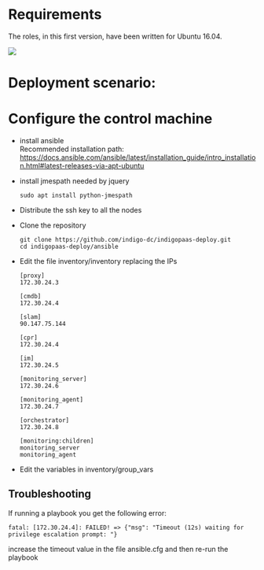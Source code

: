 # Requirements

The roles, in this first version, have been written for Ubuntu 16.04.

![](https://img.shields.io/badge/tested%20with-ansible%202.8.6-green.svg)

# Deployment scenario:



# Configure the control machine

- install ansible <br>Recommended installation path: https://docs.ansible.com/ansible/latest/installation_guide/intro_installation.html#latest-releases-via-apt-ubuntu

- install jmespath needed by jquery
  ````
  sudo apt install python-jmespath
  ````

- Distribute the ssh key to all the nodes

- Clone the repository
  ````
  git clone https://github.com/indigo-dc/indigopaas-deploy.git
  cd indigopaas-deploy/ansible
  ````

- Edit the file inventory/inventory replacing the IPs

  ````
  [proxy]
  172.30.24.3

  [cmdb]
  172.30.24.4

  [slam]
  90.147.75.144

  [cpr]
  172.30.24.4

  [im]
  172.30.24.5

  [monitoring_server]
  172.30.24.6

  [monitoring_agent]
  172.30.24.7

  [orchestrator]
  172.30.24.8

  [monitoring:children]
  monitoring_server
  monitoring_agent

  ````

- Edit the variables in inventory/group_vars

## Troubleshooting

If running a playbook you get the following error:

```
fatal: [172.30.24.4]: FAILED! => {"msg": "Timeout (12s) waiting for privilege escalation prompt: "}
```

increase the timeout value in the file ansible.cfg and then re-run the playbook




  
